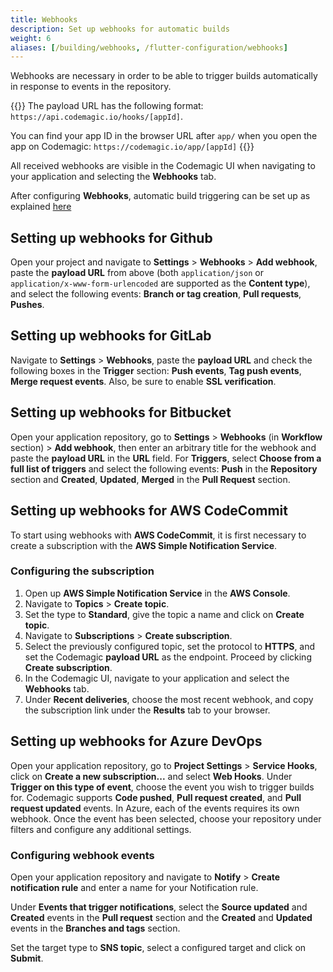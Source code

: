 ```yaml
---
title: Webhooks
description: Set up webhooks for automatic builds
weight: 6
aliases: [/building/webhooks, /flutter-configuration/webhooks]
---
```


Webhooks are necessary in order to be able to trigger builds automatically in response to events in the repository.

{{<notebox>}}
The payload URL has the following format: `https://api.codemagic.io/hooks/[appId]`.

You can find your app ID in the browser URL after `app/` when you open the app on Codemagic: `https://codemagic.io/app/[appId]`
{{</notebox>}}

All received webhooks are visible in the Codemagic UI when navigating to your application and selecting the **Webhooks** tab.

After configuring **Webhooks**, automatic build triggering can be set up as explained [here](https://docs.codemagic.io/yaml/yaml-getting-started/#triggering)

## Setting up webhooks for Github

Open your project and navigate to **Settings** > **Webhooks** > **Add webhook**, paste the **payload URL** from above (both `application/json` or `application/x-www-form-urlencoded` are supported as the **Content type**), and select the following events: **Branch or tag creation**, **Pull requests**, **Pushes**.

## Setting up webhooks for GitLab

Navigate to **Settings** > **Webhooks**, paste the **payload URL** and check the following boxes in the **Trigger** section: **Push events**, **Tag push events**, **Merge request events**. Also, be sure to enable **SSL verification**.

## Setting up webhooks for Bitbucket

Open your application repository, go to **Settings** > **Webhooks** (in **Workflow** section) > **Add webhook**, then enter an arbitrary title for the webhook and paste the **payload URL** in the **URL** field. For **Triggers**, select **Choose from a full list of triggers** and select the following events: **Push** in the **Repository** section and **Created**, **Updated**, **Merged** in the **Pull Request** section.

## Setting up webhooks for AWS CodeCommit

To start using webhooks with **AWS CodeCommit**, it is first necessary to create a subscription with the **AWS Simple Notification Service**.

### Configuring the subscription

1. Open up **AWS Simple Notification Service** in the **AWS Console**.
2. Navigate to **Topics** > **Create topic**.
3. Set the type to **Standard**, give the topic a name and click on **Create topic**.
4. Navigate to **Subscriptions** > **Create subscription**.
5. Select the previously configured topic, set the protocol to **HTTPS**, and set the Codemagic **payload URL** as the endpoint. Proceed by clicking **Create subscription**.
6. In the Codemagic UI, navigate to your application and select the **Webhooks** tab.
7. Under **Recent deliveries**, choose the most recent webhook, and copy the subscription link under the **Results** tab to your browser.

## Setting up webhooks for Azure DevOps

Open your application repository, go to **Project Settings** > **Service Hooks**, click on **Create a new subscription...** and select **Web Hooks**. Under **Trigger on this type of event**, choose the event you wish to trigger builds for. Codemagic supports **Code pushed**, **Pull request created**, and **Pull request updated** events. In Azure, each of the events requires its own webhook. Once the event has been selected, choose your repository under filters and configure any additional settings.

### Configuring webhook events

Open your application repository and navigate to **Notify** > **Create notification rule** and enter a name for your Notification rule.

Under **Events that trigger notifications**, select the **Source updated** and **Created** events in the **Pull request** section and the **Created** and **Updated** events in the **Branches and tags** section.

Set the target type to **SNS topic**, select a configured target and click on **Submit**.

